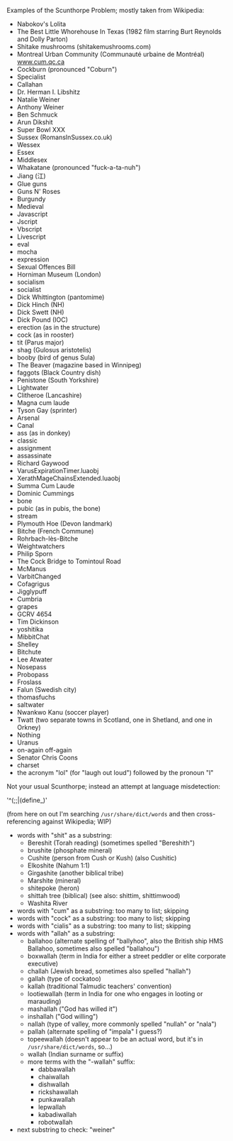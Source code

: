 Examples of the Scunthorpe Problem; mostly taken from Wikipedia:

- Nabokov's Lolita
- The Best Little Whorehouse In Texas (1982 film starring Burt Reynolds and Dolly Parton)
- Shitake mushrooms (shitakemushrooms.com)
- Montreal Urban Community (Communauté urbaine de Montréal) www.cum.qc.ca
- Cockburn (pronounced "Coburn")
- Specialist
- Callahan
- Dr. Herman I. Libshitz
- Natalie Weiner
- Anthony Weiner
- Ben Schmuck
- Arun Dikshit
- Super Bowl XXX
- Sussex (RomansInSussex.co.uk)
- Wessex
- Essex
- Middlesex
- Whakatane (pronounced "fuck-a-ta-nuh")
- Jiang (江)
- Glue guns
- Guns N' Roses
- Burgundy
- Medieval
- Javascript
- Jscript
- Vbscript
- Livescript
- eval
- mocha
- expression
- Sexual Offences Bill
- Horniman Museum (London)
- socialism
- socialist
- Dick Whittington (pantomime)
- Dick Hinch (NH)
- Dick Swett (NH)
- Dick Pound (IOC)
- erection (as in the structure)
- cock (as in rooster)
- tit (Parus major)
- shag (Gulosus aristotelis)
- booby (bird of genus Sula)
- The Beaver (magazine based in Winnipeg)
- faggots (Black Country dish)
- Penistone (South Yorkshire)
- Lightwater
- Clitheroe (Lancashire)
- Magna cum laude
- Tyson Gay (sprinter)
- Arsenal
- Canal
- ass (as in donkey)
- classic
- assignment
- assassinate
- Richard Gaywood
- VarusExpirationTimer.luaobj
- XerathMageChainsExtended.luaobj
- Summa Cum Laude
- Dominic Cummings
- bone
- pubic (as in pubis, the bone)
- stream
- Plymouth Hoe (Devon landmark)
- Bitche (French Commune)
- Rohrbach-lès-Bitche
- Weightwatchers
- Philip Sporn
- The Cock Bridge to Tomintoul Road
- McManus
- VarbitChanged
- Cofagrigus
- Jigglypuff
- Cumbria
- grapes
- GCRV 4654
- Tim Dickinson
- yoshitika
- MibbitChat
- Shelley
- Bitchute
- Lee Atwater
- Nosepass
- Probopass
- Froslass
- Falun (Swedish city)
- thomasfuchs
- saltwater
- Nwankwo Kanu (soccer player)
- Twatt (two separate towns in Scotland, one in Shetland, and one in Orkney)
- Nothing
- Uranus
- on-again off-again
- Senator Chris Coons
- charset
- the acronym "lol" (for "laugh out loud") followed by the pronoun "I"

Not your usual Scunthorpe; instead an attempt at language misdetection:

'^(;;|\(define_)'

(from here on out I'm searching `/usr/share/dict/words` and then cross-referencing against Wikipedia; WIP)

- words with "shit" as a substring:
  - Bereshit (Torah reading) (sometimes spelled "Bereshith")
  - brushite (phosphate mineral)
  - Cushite (person from Cush or Kush) (also Cushitic)
  - Elkoshite (Nahum 1:1)
  - Girgashite (another biblical tribe)
  - Marshite (mineral)
  - shitepoke (heron)
  - shittah tree (biblical) (see also: shittim, shittimwood)
  - Washita River
- words with "cum" as a substring: too many to list; skipping
- words with "cock" as a substring: too many to list; skipping
- words with "cialis" as a substring: too many to list; skipping
- words with "allah" as a substring:
  - ballahoo (alternate spelling of "ballyhoo", also the British ship HMS Ballahoo, sometimes also spelled "ballahou")
  - boxwallah (term in India for either a street peddler or elite corporate executive)
  - challah (Jewish bread, sometimes also spelled "hallah")
  - gallah (type of cockatoo)
  - kallah (traditional Talmudic teachers' convention)
  - lootiewallah (term in India for one who engages in looting or marauding)
  - mashallah ("God has willed it")
  - inshallah ("God willing")
  - nallah (type of valley, more commonly spelled "nullah" or "nala")
  - pallah (alternate spelling of "impala" I guess?)
  - topeewallah (doesn't appear to be an actual word, but it's in `/usr/share/dict/words`, so...)
  - wallah (Indian surname or suffix)
  - more terms with the "-wallah" suffix:
    - dabbawallah
    - chaiwallah
    - dishwallah
    - rickshawallah
    - punkawallah
    - lepwallah
    - kabadiwallah
    - robotwallah
- next substring to check: "weiner"   

